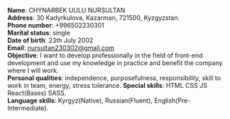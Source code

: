 **Name**: CHYNARBEK UULU NURSULTAN  
**Address**: 30 Kadyrkulova, Kazarman, 721500, Kyzgyzstan.  
**Phone number**: +996502230301  
**Marital status**: single  
**Date of birth**: 23th July 2002   
**Email**: nursultan230302@gmail.com  
**Objective**: I want to develop professionally in the field of front-end development and use my knowledge in practice and benefit the company where I will work.  
**Personal qualities**: independence, purposefulness, responsibility, skill to work in team, energy, stress tolerance. 
**Special skills**: HTML CSS JS React(Bases) SASS.   
**Language skills**: Kyrgyz(Native), Russian(Fluent), English(Pre-Intermediate).   

